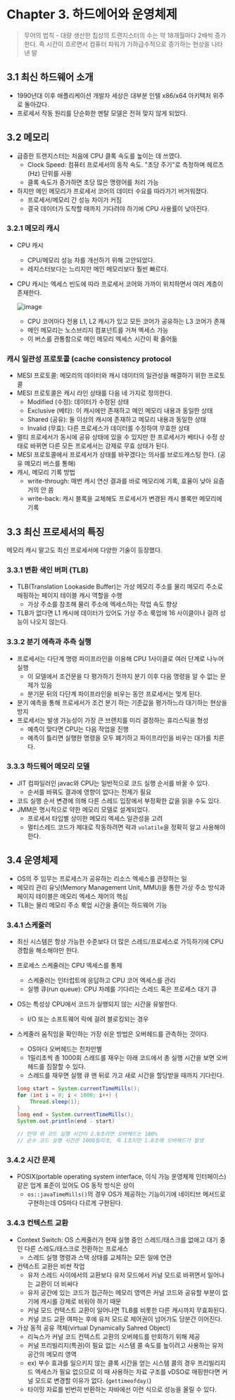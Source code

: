 # Chapter 3. 하드에어와 운영체제

> 무어의 법칙 - 대량 생산한 칩상의 트랜지스터의 수는 약 18개월마다 2배씩 증가한다. 즉 시간이 흐르면서 컴퓨터 파워가 기하급수적으로 증가하는 현상을 나타낸 말
>

## 3.1 최신 하드웨어 소개

- 1990년대 이후 애플리케이션 개발자 세상은 대부분 인텔 x86/x64 아키텍처 위주로 돌아갔다.
- 프로세서 작동 원리를 단순화한 멘탈 모델은 전혀 맞지 않게 되었다.

## 3.2 메모리

- 급증한 트랜지스터는 처음에 CPU 클록 속도를 높이는 데 쓰였다.
    - Clock Speed: 컴퓨터 프로세서의 동작 속도. "초당 주기"로 측정하며 헤르츠(Hz) 단위를 사용
    - 클록 속도가 증가하면 초당 많은 명령어를 처리 가능
- 하지만 메인 메모리가 프로세서 코어의 데이터 수요를 따라가기 버거워졌다.
    - 프로세서/메모리 간 성능 차이가 커짐
    - 결국 데이터가 도착할 때까지 기다려야 하기에 CPU 사용률이 낮아진다.

### 3.2.1 메모리 캐시

- CPU 캐시
    - CPU/메모리 성능 차를 개선하기 위해 고안되었다.
    - 레지스터보다는 느리지만 메인 메모리보다 훨씬 빠르다.
- CPU 캐시는 엑세스 빈도에 따라 프로세서 코어와 가까이 위치하면서 여러 계층이 존재한다.

  ![image](https://github.com/ldk980130/TIL/assets/78652144/b87bd3f0-4adb-4b29-92a0-06ccace190d5)

    - CPU 코어마다 전용 L1, L2 캐시가 있고 모든 코어가 공유하는 L3 코어가 존재
    - 메인 메모리는 노스브리지 컴포넌트를 거쳐 엑세스 가능
    - 이 버스를 관통함으로 메인 메모리 엑세스 시간이 확 줄어듦

### 캐시 일관성 프로토콜 (cache consistency protocol

- MESI 프로토콜: 메모리의 데이터와 캐시 데이터의 일관성을 해결하기 위한 프로토콜
- MESI 프로토콜은 캐시 라인 상태를 다음 네 가지로 정의한다.
    - Modified (수정): 데이터가 수정된 상태
    - Exclusive (베타): 이 캐시에만 존재하고 메인 메모리 내용과 동일한 상태
    - Shared (공유): 둘 이상의 캐시에 존재하고 메모리 내용과 동일한 상태
    - Invalid (무효): 다른 프로세스가 데이터를 수정하여 무효한 상태
- 멀티 프로세서가 동시에 공유 상태에 있을 수 있지만 한 프로세서가 베타나 수정 상태로 바뀌면 다른 모든 프로세서는 강제로 무효 상태가 된다.
- MESI 프로토콜에서 프로세서가 상태를 바꾸겠다는 의사를 브로드캐스팅 한다. (공유 메모리 버스를 통해)
- 캐시, 메모리 기록 방법
    - write-through: 매번 캐시 연산 결과를 바로 메모리에 기록, 효율이 낮아 요즘 거의 안 씀
    - write-back: 캐시 블록을 교체해도 프로세서가 변경된 캐시 블록만 메모리에 기록

## 3.3 최신 프로세서의 특징

메모리 캐시 말고도 최신 프로세서에 다양한 기술이 등장했다.

### 3.3.1 변환 색인 버퍼 (TLB)

- TLB(Translation Lookaside Buffer)는 가상 메모리 주소를 물리 메모리 주소로 매핑하는 페이지 테이블 캐시 역할을 수행
    - 가상 주소를 참조해 물리 주소에 엑세스하는 작업 속도 향상
- TLB가 없다면 L1 캐시에 데이터가 있어도 가상 주소 룩업에 16 사이클이나 걸려 성능이 나오지 않는다.

### 3.3.2 분기 에측과 추측 실행

- 프로세서는 다단계 명령 파이프라인을 이용해 CPU 1사이클로 여러 단계로 나누어 실행
    - 이 모델에서 조건문을 다 평가하기 전까지 분기 이후 다음 명령을 알 수 없는 문제가 있음
    - 분기문 뒤의 다단계 파이프라인을 비우는 동안 프로세서는 멎게 된다.
- 분기 예측을 통해 프로세서가 조건 분기 하는 기준값을 평가하느라 대기하는 현상을 방지
- 프로세서는 발생 가능성이 가장 큰 브랜치를 미리 결정하는 휴리스틱을 형성
    - 예측이 맞다면 CPU는 다음 작업을 진행
    - 예측이 틀리면 실행한 명령을 모두 폐기하고 파이프라인을 비우는 대가를 치른다.

### 3.3.3 하드웨어 메모리 모델

- JIT 컴파일러인 javac와 CPU는 일반적으로 코드 실행 순서를 바꿀 수 있다.
    - 순서를 바꿔도 결과에 영향이 없다는 전제가 필요
- 코드 실행 순서 변경에 의해 다른 스레드 입장에서 부정확한 값을 읽을 수도 있다.
- JMM은 명시적으로 약한 메모리 모델로 설계되었다.
    - 프로세서 타입별 상이한 메모리 엑세스 일관성을 고려
    - 멀티스레드 코드가 제대로 작동하려면 락과 `volatile`을 정확히 알고 사용해야 한다.

## 3.4 운영체제

- OS의 주 임무는 프로세스가 공유하는 리소스 엑세스를 관장하는 일
- 메모리 관리 유닛(Memory Management Unit, MMU)을 통한 가상 주소 방식과 페이지 테이블은 메모리 엑세스 제어의 핵심
- TLB는 물리 메모리 주소 룩업 시간을 줄이는 하드웨어 기능

### 3.4.1 스케줄러

- 최신 시스템은 항상 가능한 수준보다 더 많은 스레드/프로세스로 가득하기에 CPU 경합을 해소해야만 한다.
- 프로세스 스케줄러는 CPU 엑세스를 통제
    - 스케줄러는 인터럽트에 응답하고 CPU 코어 엑세스를 관리
    - 실행 큐(run queue): CPU 차례를 기다리는 스레드 혹은 프로세스 대기 큐
- OS는 특성상 CPU에서 코드가 실행되지 않는 시간을 유발한다.
    - I/O 또는 소프트웨어 락에 걸려 블로킹되는 경우
- 스케줄러 움직임을 확인하는 가장 쉬운 방법은 오버헤드를 관측하는 것이다.
    - OS마다 오버헤드는 천차만별
    - 1밀리초씩 총 1000회 스레드를 재우는 아래 코드에서 총 실행 시간을 보면 오버헤드를 짐잘할 수 있다.
    - 스레드를 재우면 실행 큐 맨 뒤로 가고 새로 시간을 할당받을 때까지 기다린다.

    ```java
    long start = System.currentTimeMills();
    for (int i = 0; i < 1000; i++) {
    	Thread.sleep(1);
    }
    long end = System.currentTimeMills();
    System.out.println(end - start)
    
    // 만약 위 코드 실행 시간이 2.8초라면 오버헤드는 180%
    // 순수 코드 실행 시간은 1000밀리초, 즉 1초지만 1.8초에 오버헤드가 발생
    ```


### 3.4.2 시간 문제

- POSIX(portable operating system interface, 이식 가능 운영체제 인터페이스) 같은 업계 표준이 있어도 OS 동작 방식은 상이
    - `os::javaTimeMills()`의 경우 OS가 제공하는 기능이기에 네이티브 메서드로 구현하는데 OS마다 다르게 구현된다.

### 3.4.3 컨텍스트 교환

- Context Switch: OS 스케줄러가 현재 실행 중인 스레드/태스크를 없애고 대기 중인 다른 스레도/태스크로 전환하는 프로세스
    - 스레드 실행 명령과 스택 상태를 교체하는 모든 일에 연관
- 컨텍스트 교환은 비싼 작업
    - 유저 스레드 사이에서의 교환보다 유저 모드에서 커널 모드로 바뀌면서 일어나는 교환이 더 비싸다
    - 유저 공간에 있는 코드가 접근하는 메모리 영역은 커널 코드와 공유할 부분이 없기에 캐시를 강제로 비워야 하기 때문
    - 커널 모드 컨텍스트 교환이 일어나면 TLB를 비롯한 다른 캐시까지 무효화된다.
    - 커널 코드 교환 여파는 후에 유저 모드로 제어권이 넘어가도 당분간 이어진다.
- 가상 동적 공유 객체(virtual Dynamically Sahred Object)
    - 리눅스가 커널 코드 컨텍스트 교환의 오버헤드를 만회하기 위해 제공
    - 커널 프리빌리지(특권)이 필요 없는 시스템 콜 속도를 높이려고 사용하는 유저 공간의 메모리 영역
    - ex) 부수 효과를 일으키지 않는 클록 시간을 얻는 시스템 콜의 경우 프리빌리지드 엑세스가 필요 없으므로 이 때 사용하는 자료 구조를 vDSO로 매핑한다면 커널 모드로 변경할 이유가 없다. (`gettimeofday(`)
    - 타이밍 자료를 빈번히 반환하는 자바에선 이런 식으로 성능을 올릴 수 있다.
